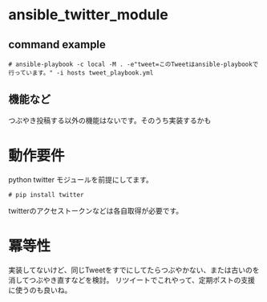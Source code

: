 # ansible_twitter_module

## command example

```
# ansible-playbook -c local -M . -e"tweet=このTweetはansible-playbookで行っています。" -i hosts tweet_playbook.yml
```

## 機能など

つぶやき投稿する以外の機能はないです。そのうち実装するかも

# 動作要件

python twitter モジュールを前提にしてます。

```
# pip install twitter
```

twitterのアクセストークンなどは各自取得が必要です。

# 冪等性

実装してないけど、同じTweetをすでにしてたらつぶやかない、または古いのを消してつぶやき直すなどを検討。
リツイートでこれやって、定期ポストの支援に使うのも良いね。
